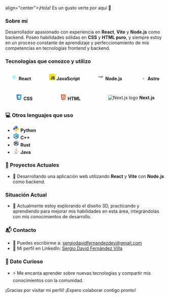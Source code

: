 align="center">¡Hola! Es un gusto verte por aquí 👋</h2>

### Sobre mí

Desarrollador apasionado con experiencia en **React**, **Vite** y **Node.js** como backend. Poseo habilidades sólidas en **CSS** y **HTML puro**, y siempre estoy en un proceso constante de aprendizaje y perfeccionamiento de mis competencias en tecnologías frontend y backend.

### Tecnologías que conozco y utilizo

<div align="center" style="display: flex; justify-content: space-around; align-items: center; flex-wrap: wrap; gap: 20px; margin: 20px 0;">
  <span style="margin: 10px;">
    <img src="/icons/svg__react.svg" width="20" height="20" alt="React logo" />
    <strong>React</strong>
  </span>
  <span style="margin: 10px;">
    <img src="/icons/svg__javascript.svg" width="20" height="20" alt="JavaScript logo" />
    <strong>JavaScript</strong>
  </span>
  <span style="margin: 10px;">
    <img src="/icons/svg__node.svg" width="20" height="20" alt="Node.js logo" />
    <strong>Node.js</strong>
  </span>
  <span style="margin: 10px;">
    <img src="/icons/icon__astro.png" width="20" height="20" alt="Astro logo" />
    <strong>Astro</strong>
  </span>
  <span style="margin: 10px;">
    <img src="/icons/svg__css.svg" width="20" height="20" alt="CSS logo" />
    <strong>CSS</strong>
  </span>
  <span style="margin: 10px;">
    <img src="/icons/svg__html.svg" width="20" height="20" alt="HTML logo" />
    <strong>HTML</strong>
  </span>
  <span style="margin: 10px;">
    <img src="https://www.svgrepo.com/show/368858/nextjs.svg" width="20" height="20" alt="Next.js logo" />
    <strong>Next.js</strong>
  </span>
</div>

### 💻 Otros lenguajes que uso

<ul>
  <li><img src="/icons/svg__python.svg" width="20" height="20" alt="Python logo" /> <strong>Python</strong></li>
  <li><img src="/icons/svg__c++.svg" width="20" height="20" alt="C++ logo" /> <strong>C++</strong></li>
  <li><img src="/icons/svg__rust.svg" width="20" height="20" alt="Rust logo" /> <strong>Rust</strong></li>
  <li><img src="/icons/svg__java.svg" width="20" height="20" alt="Java logo" /> <strong>Java</strong></li>
</ul>

### 🚀 Proyectos Actuales

- 🔭 Desarrollando una aplicación web utilizando **React** y **Vite** con **Node.js** como backend.

### Situación Actual

- 🎨 Actualmente estoy explorando el diseño 3D, practicando y aprendiendo para mejorar mis habilidades en esta área, integrándolas con mis conocimientos de desarrollo.

### 📬 Contacto

- 📧 Puedes escribirme a: [sergiodavidfernandezdev@gmail.com](mailto:sergiodavidfernandezdev@gmail.com)
- 💼 Mi perfil en LinkedIn: [Sergio David Fernández Villa](https://www.linkedin.com/in/sergio-david-fern%C3%A1ndez-villa-6b86b328b)

### 🌟 Dato Curioso

- ⚡ Me encanta aprender sobre nuevas tecnologías y compartir mis conocimientos con la comunidad.

¡Gracias por visitar mi perfil! ¡Espero colaborar contigo pronto!
